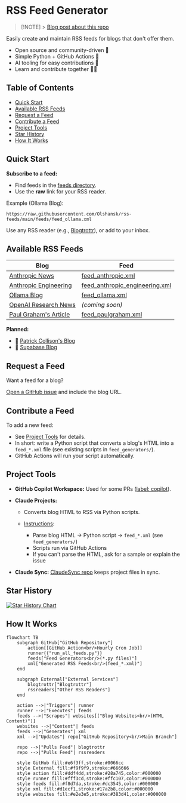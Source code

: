 # RSS Feed Generator <!-- omit in toc -->

> [!NOTE] > [Blog post about this repo](https://olshansky.substack.com/p/no-rss-feed-no-problem-using-claude)

Easily create and maintain RSS feeds for blogs that don't offer them.

- Open source and community-driven 🙌
- Simple Python + GitHub Actions 🐍
- AI tooling for easy contributions 🤖
- Learn and contribute together 🧑‍🎓

## Table of Contents <!-- omit in toc -->

- [Quick Start](#quick-start)
- [Available RSS Feeds](#available-rss-feeds)
- [Request a Feed](#request-a-feed)
- [Contribute a Feed](#contribute-a-feed)
- [Project Tools](#project-tools)
- [Star History](#star-history)
- [How It Works](#how-it-works)

## Quick Start

**Subscribe to a feed:**

- Find feeds in the [feeds directory](./feeds).
- Use the **raw** link for your RSS reader.

Example (Ollama Blog):

```text
https://raw.githubusercontent.com/Olshansk/rss-feeds/main/feeds/feed_ollama.xml
```

Use any RSS reader (e.g., [Blogtrottr](https://blogtrottr.com/)), or add to your inbox.

## Available RSS Feeds

| Blog                                                              | Feed                                                                                                                             |
| ----------------------------------------------------------------- | -------------------------------------------------------------------------------------------------------------------------------- |
| [Anthropic News](https://www.anthropic.com/news)                  | [feed_anthropic.xml](https://raw.githubusercontent.com/Olshansk/rss-feeds/main/feeds/feed_anthropic.xml)                         |
| [Anthropic Engineering](https://www.anthropic.com/engineering)    | [feed_anthropic_engineering.xml](https://raw.githubusercontent.com/Olshansk/rss-feeds/main/feeds/feed_anthropic_engineering.xml) |
| [Ollama Blog](https://ollama.com/blog)                            | [feed_ollama.xml](https://raw.githubusercontent.com/Olshansk/rss-feeds/main/feeds/feed_ollama.xml)                               |
| [OpenAI Research News](https://openai.com/news/research/)         | _(coming soon)_                                                                                                                  |
| [Paul Graham's Article](https://www.paulgraham.com/articles.html) | [feed_paulgraham.xml](https://raw.githubusercontent.com/Olshansk/rss-feeds/main/feeds/feed_paulgraham.xml)                       |

**Planned:**

- 👨 [Patrick Collison's Blog](https://patrickcollison.com/culture)
- 💽 [Supabase Blog](https://supabase.com/blog)

## Request a Feed

Want a feed for a blog?

[Open a GitHub issue](https://github.com/Olshansk/rss-feeds/issues/new?template=request_rss_feed.md) and include the blog URL.

## Contribute a Feed

To add a new feed:

- See [Project Tools](#project-tools) for details.
- In short: write a Python script that converts a blog's HTML into a `feed_*.xml` file (see existing scripts in `feed_generators/`).
- GitHub Actions will run your script automatically.

## Project Tools

- **GitHub Copilot Workspace:** Used for some PRs ([label: copilot](https://github.com/Olshansk/rss-feeds/pulls?q=label%3Acopilot+)).
- **Claude Projects:**

  - Converts blog HTML to RSS via Python scripts.
  - [Instructions](https://support.anthropic.com/en/articles/9517075-what-are-projects):

    - Parse blog HTML → Python script → `feed_*.xml` (see `feed_generators/`)
    - Scripts run via GitHub Actions
    - If you can't parse the HTML, ask for a sample or explain the issue

- **Claude Sync:** [ClaudeSync repo](https://github.com/jahwag/ClaudeSync?tab=readme-ov-files) keeps project files in sync.

## Star History

[![Star History Chart](https://api.star-history.com/svg?repos=Olshansk/rss-feeds&type=Date)](https://star-history.com/#Olshansk/rss-feeds&Date)

## How It Works

```mermaid
flowchart TB
    subgraph GitHub["GitHub Repository"]
        action[[GitHub Action<br/>Hourly Cron Job]]
        runner{{"run_all_feeds.py"}}
        feeds["Feed Generators<br/>(*.py files)"]
        xml["Generated RSS Feeds<br/>(feed_*.xml)"]
    end

    subgraph External["External Services"]
        blogtrottr["Blogtrottr"]
        rssreaders["Other RSS Readers"]
    end

    action -->|"Triggers"| runner
    runner -->|"Executes"| feeds
    feeds -->|"Scrapes"| websites[("Blog Websites<br/>(HTML Content)")]
    websites -->|"Content"| feeds
    feeds -->|"Generates"| xml
    xml -->|"Updates"| repo["GitHub Repository<br/>Main Branch"]

    repo -->|"Pulls Feed"| blogtrottr
    repo -->|"Pulls Feed"| rssreaders

    style GitHub fill:#e6f3ff,stroke:#0066cc
    style External fill:#f9f9f9,stroke:#666666
    style action fill:#ddf4dd,stroke:#28a745,color:#000000
    style runner fill:#fff3cd,stroke:#ffc107,color:#000000
    style feeds fill:#f8d7da,stroke:#dc3545,color:#000000
    style xml fill:#d1ecf1,stroke:#17a2b8,color:#000000
    style websites fill:#e2e3e5,stroke:#383d41,color:#000000
```
